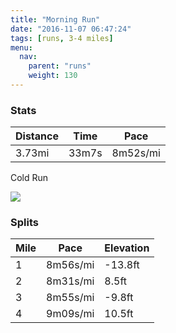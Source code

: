 ```yaml
---
title: "Morning Run"
date: "2016-11-07 06:47:24"
tags: [runs, 3-4 miles]
menu:
  nav:
    parent: "runs"
    weight: 130
---
```


### Stats

| Distance | Time | Pace |
|----------|------|------|
|3.73mi|33m7s|8m52s/mi|

Cold Run

<img src='https://maps.googleapis.com/maps/api/staticmap?maptype=roadmap&path=enc:cxjeIlhvLkLkDgAbUt@lH_BxIR`HrBl@wApDtFxVvJbS`EdTtDzE`Er@tMnWzEdRvE|^oFw]yHuZ_KaPeDe@aFmF}EyXaGmFoGyXi@}GxAuA{AwAp@_Bd@gm@vGS&key=AIzaSyC1MId7bFpkLXNAaYhBSTb8jLyiSqzbDtM&size=800x800&markers=color:yellow|label:S|53.47218,-2.24919&markers=color:green|label:F|53.47294999999998,-2.2483700000000004'>

### Splits

| Mile | Pace | Elevation |
|------|------|-----------|
|1|8m56s/mi|-13.8ft|
|2|8m31s/mi|8.5ft|
|3|8m55s/mi|-9.8ft|
|4|9m09s/mi|10.5ft|
